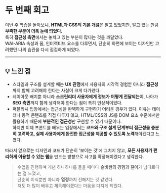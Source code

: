 # 두 번째 회고

이번 주 학습을 돌아보니, **HTML과 CSS의 기본 개념**은 알고 있었지만, 알고 있는 만큼 **부족한 부분이 더욱 눈에 띄었다.**  
특히 **접근성 측면**에서는 놓치고 있는 부분이 많다는 것을 깨달았다.  
WAI-ARIA 속성과 폼, 인터랙티브 요소를 다루면서, 단순히 화면에 보이는 디자인만 고려했던 나의 습관을 다시 점검하게 되었다.

---

## 💡 느낀 점

- 스타일과 구조를 설계할 때는 **UX 관점**에서 사용자의 시각적 경험뿐 아니라 **접근성**까지 함께 고려해야 한다는 사실이 크게 다가왔다.
- 레이아웃 배치뿐 아니라 **스크린리더 사용자에게 정보가 어떻게 전달되는지**, 나아가 **SEO 측면**까지 함께 생각해야 한다는 점이 특히 인상적이었다.
- 퍼블리셔 입장에서는 접근성을 완벽하게 구현하기 어려운 경우가 있다. 이유는 데이터나 동적 콘텐츠를 직접 다루지 않고, HTML/CSS와 JS를 DOM 요소 수준에서만 활용하기 때문에 **부분적인 접근성**만 구현할 수 있기 때문이다.  
  하지만 이제 프론트를 배우는 입장에서는 **코드와 구조 설계 단계부터 접근성을 충분히 고려하고, 실제 사용자에게 완전한 접근성을 제공할 수 있도록 노력**해야겠다고 느꼈다.

따라서 앞으로는 디자인과 코드가 단순히 '보이는 것'에 그치지 않고, **모든 사용자가 편리하게 이용할 수 있는 웹**을 만드는 방향으로 사고를 확장해야겠다고 생각한다.

> 수업을 진행하며 개념 하나하나를 들을 때마다 **슬비쌤의 경험과 깊이**가 남다르다는 걸 느꼈고,  
> 단순히 지식뿐만 아니라 **열정**까지 전해지는 것 같았다.  
> 저도 더 많이 배우고 체득해야겠다는 마음을 다지게 되었다.
